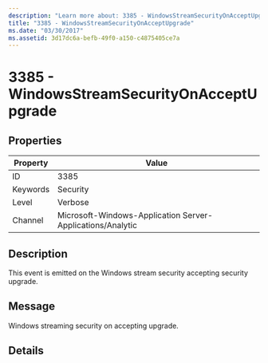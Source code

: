 ```yaml
---
description: "Learn more about: 3385 - WindowsStreamSecurityOnAcceptUpgrade"
title: "3385 - WindowsStreamSecurityOnAcceptUpgrade"
ms.date: "03/30/2017"
ms.assetid: 3d17dc6a-befb-49f0-a150-c4875405ce7a
---
```

# 3385 - WindowsStreamSecurityOnAcceptUpgrade

## Properties

| Property | Value |
| - | - |
|ID|3385|  
|Keywords|Security|  
|Level|Verbose|  
|Channel|Microsoft-Windows-Application Server-Applications/Analytic|  
  
## Description  

 This event is emitted on the Windows stream security accepting security upgrade.  
  
## Message  

 Windows streaming security on accepting upgrade.  
  
## Details

